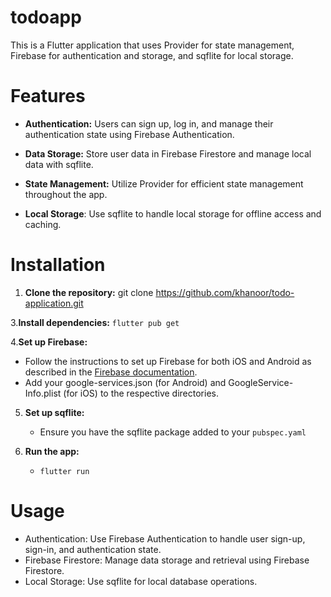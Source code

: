 # todoapp

This is a Flutter application that uses Provider for state management, Firebase for authentication and storage, and sqflite for local storage.

# Features
- **Authentication:** Users can sign up, log in, and manage their authentication state using Firebase Authentication.

- **Data Storage:** Store user data in Firebase Firestore and manage local data with sqflite.

- **State Management:** Utilize Provider for efficient state management throughout the app.

- **Local Storage**: Use sqflite to handle local storage for offline access and caching.

# Installation
1. **Clone the repository:**
   git clone https://github.com/khanoor/todo-application.git
   
3.**Install dependencies:**
   ```flutter pub get```
   
4.**Set up Firebase:**
   - Follow the instructions to set up Firebase for both iOS and Android as described in the [Firebase documentation](https://firebase.google.com/docs/flutter/setup?platform=android).
   - Add your google-services.json (for Android) and GoogleService-Info.plist (for iOS) to the respective directories.
  
5. **Set up sqflite:**
   - Ensure you have the sqflite package added to your ```pubspec.yaml```

6. **Run the app:**
   - ```flutter run```
  
# Usage
- Authentication: Use Firebase Authentication to handle user sign-up, sign-in, and authentication state.
- Firebase Firestore: Manage data storage and retrieval using Firebase Firestore.
- Local Storage: Use sqflite for local database operations.

